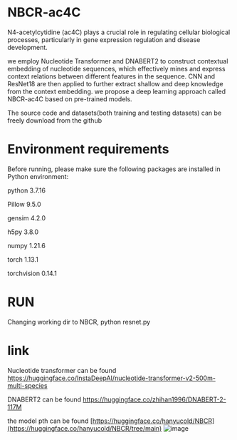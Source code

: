 # NBCR-ac4C

N4-acetylcytidine (ac4C) plays a crucial role in regulating cellular biological processes, particularly in gene expression regulation and disease development.

we employ Nucleotide Transformer and DNABERT2 to construct contextual embedding of nucleotide sequences, which effectively mines and express context relations between different features in the sequence. CNN and ResNet18 are then applied to further extract shallow and deep knowledge from the context embedding. we propose a deep learning approach called NBCR-ac4C based on pre-trained models.

The source code and datasets(both training and testing datasets) can be freely download from the github

# Environment requirements
Before running, please make sure the following packages are installed in Python environment:

python  3.7.16

Pillow	9.5.0

gensim	4.2.0

h5py	3.8.0

numpy	1.21.6

torch	1.13.1

torchvision	0.14.1

# RUN
Changing working dir to NBCR, python resnet.py


# link

Nucleotide transformer can be found https://huggingface.co/InstaDeepAI/nucleotide-transformer-v2-500m-multi-species

DNABERT2 can be found https://huggingface.co/zhihan1996/DNABERT-2-117M

the model pth can be found [https://huggingface.co/hanyucold/NBCR](https://huggingface.co/hanyucold/NBCR/tree/main)
![image](https://github.com/2103374200/NBCR/assets/60246005/02b650d9-0d81-4fc2-88e9-efa7de981d9d)


